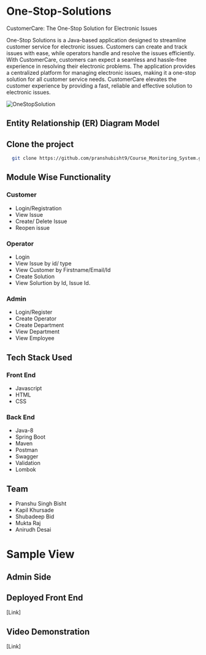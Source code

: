 # One-Stop-Solutions
CustomerCare: The One-Stop Solution for Electronic Issues

One-Stop Solutions is a Java-based application designed to streamline customer service for electronic issues. Customers can create and track issues with ease, while operators handle and resolve the issues efficiently. With CustomerCare, customers can expect a seamless and hassle-free experience in resolving their electronic problems. The application provides a centralized platform for managing electronic issues, making it a one-stop solution for all customer service needs. CustomerCare elevates the customer experience by providing a fast, reliable and effective solution to electronic issues.

![OneStopSolution](https://user-images.githubusercontent.com/107981122/214225417-3a528f1a-aca4-4d36-99bd-1262a646c460.png)

## Entity Relationship (ER) Diagram Model

<!-- ![updatedEROSSoln](https://user-images.githubusercontent.com/106018070/215487357-b4d5afda-0d99-4f13-836c-a3f3a59659a4.png) -->

## Clone the project

```bash
  git clone https://github.com/pranshubisht9/Course_Monitoring_System.git
```

## Module Wise Functionality

### Customer
* Login/Registration
* View Issue
* Create/ Delete Issue
* Reopen issue

### Operator
* Login
* View Issue by id/ type
* View Customer by Firstname/Email/Id
* Create Solution
* View Solurtion by Id, Issue Id.

### Admin 
* Login/Register
* Create Operator
* Create Department
* View Department
* View Employee

## Tech Stack Used

### Front End
* Javascript
* HTML
* CSS

### Back End
* Java-8
* Spring Boot
* Maven
* Postman
* Swagger
* Validation
* Lombok

## Team

* Pranshu Singh Bisht
* Kapil Khursade
* Shubadeep Bid
* Mukta Raj
* Anirudh Desai

# Sample View

## Admin Side


## Deployed Front End

[Link]

## Video Demonstration

[Link]
